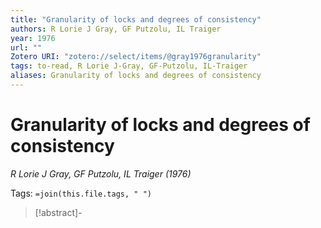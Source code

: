 ```yaml
---
title: "Granularity of locks and degrees of consistency"
authors: R Lorie J Gray, GF Putzolu, IL Traiger
year: 1976
url: ""
Zotero URI: "zotero://select/items/@gray1976granularity"
tags: to-read, R Lorie J-Gray, GF-Putzolu, IL-Traiger
aliases: Granularity of locks and degrees of consistency
---
```


# Granularity of locks and degrees of consistency  
_R Lorie J Gray, GF Putzolu, IL Traiger (1976)_

Tags: `=join(this.file.tags, " ")`

> [!abstract]-
> 


